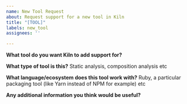 ```yaml
---
name: New Tool Request
about: Request support for a new tool in Kiln
title: "[TOOL]"
labels: new_tool
assignees: ''

---
```


**What tool do you want Kiln to add support for?**

**What type of tool is this?**
Static analysis, composition analysis etc

**What language/ecosystem does this tool work with?**
Ruby, a particular packaging tool (like Yarn instead of NPM for example) etc

**Any additional information you think would be useful?**

